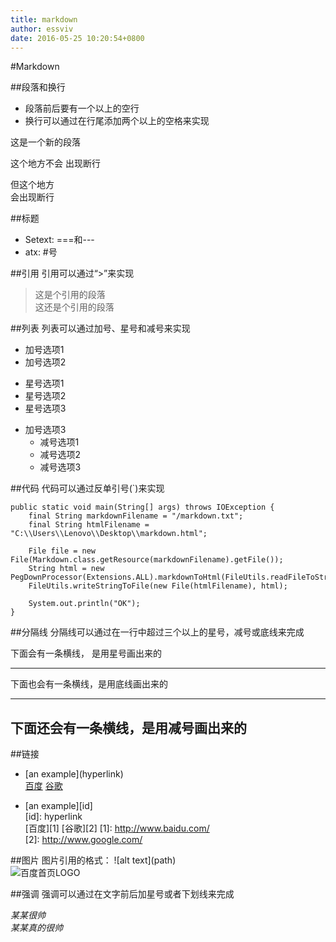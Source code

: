 ```yaml
---
title: markdown
author: essviv
date: 2016-05-25 10:20:54+0800
---
```


#Markdown

##段落和换行
+ 段落前后要有一个以上的空行
+ 换行可以通过在行尾添加两个以上的空格来实现
 
这是一个新的段落

这个地方不会
出现断行

但这个地方  
会出现断行
  
##标题
+ Setext: ===和---
+ atx: #号

##引用
引用可以通过“>”来实现

> 这是个引用的段落  
> 这还是个引用的段落

##列表
列表可以通过加号、星号和减号来实现

+ 加号选项1
+ 加号选项2
 * 星号选项1
 * 星号选项2
 * 星号选项3
+ 加号选项3
  - 减号选项1
  - 减号选项2
  - 减号选项3

##代码
代码可以通过反单引号(`)来实现

	public static void main(String[] args) throws IOException {
        final String markdownFilename = "/markdown.txt";
        final String htmlFilename = "C:\\Users\\Lenovo\\Desktop\\markdown.html";

        File file = new File(Markdown.class.getResource(markdownFilename).getFile());
        String html = new PegDownProcessor(Extensions.ALL).markdownToHtml(FileUtils.readFileToString(file));
        FileUtils.writeStringToFile(new File(htmlFilename), html);

        System.out.println("OK");
    }

##分隔线
分隔线可以通过在一行中超过三个以上的星号，减号或底线来完成

 下面会有一条横线， 是用星号画出来的
 ***

 下面也会有一条横线，是用底线画出来的
 ___

 下面还会有一条横线，是用减号画出来的
 ---

##链接
+ \[an example\]\(hyperlink\)  
  [百度](http://www.baidu.com/) [谷歌](http://www.google.com/)  

+ \[an example\]\[id\]  
  \[id\]: hyperlink  
  [百度][1] [谷歌][2]
  [1]: http://www.baidu.com/  
  [2]: http://www.google.com/

##图片
图片引用的格式： !\[alt text\]\(path\)  
![百度首页LOGO](https://ss0.bdstatic.com/5aV1bjqh_Q23odCf/static/superman/img/logo/bd_logo1_31bdc765.png)

##强调
强调可以通过在文字前后加星号或者下划线来完成

*某某很帅*  
_某某真的很帅_



